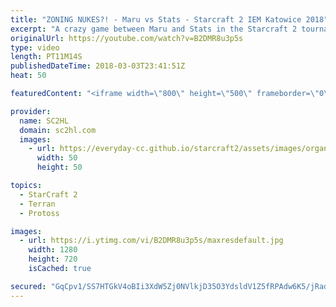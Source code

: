 ```yaml
---
title: "ZONING NUKES?! - Maru vs Stats - Starcraft 2 IEM Katowice 2018"
excerpt: "A crazy game between Maru and Stats in the Starcraft 2 tournament at IEM Katowice 2018! Nukes, Carriers, Tempest, Ghosts, this game has it all!  ► http://bit.ly/SC2HLsubscribe - SUBSCRIBE to SC2HL!    Thank you for watching our videos! Subscribe for more StarCraft 2: Legacy of the void highlights. We"
originalUrl: https://youtube.com/watch?v=B2DMR8u3p5s
type: video
length: PT11M14S
publishedDateTime: 2018-03-03T23:41:51Z
heat: 50

featuredContent: "<iframe width=\"800\" height=\"500\" frameborder=\"0\" src=\"https://www.youtube.com/embed/B2DMR8u3p5s\" allow=\"accelerometer; autoplay; encrypted-media; gyroscope; picture-in-picture\" allowfullscreen></iframe>"

provider:
  name: SC2HL
  domain: sc2hl.com
  images:
    - url: https://everyday-cc.github.io/starcraft2/assets/images/organizations/sc2hl.com-50x50.jpg
      width: 50
      height: 50

topics:
  - StarCraft 2
  - Terran
  - Protoss

images:
  - url: https://i.ytimg.com/vi/B2DMR8u3p5s/maxresdefault.jpg
    width: 1280
    height: 720
    isCached: true

secured: "GqCpv1/SS7HTGkV4oBIi3XdW5Zj0NVlkjD35O3YdsldV1Z5fRPAdw6K5/jRadNwkfWG0x4OeQP7I2q3ypUo/UFErI8s3hlOxW4YZAYyB5mJoEdHfmWMPSsW0TsfrzVQmWycUbgh4mFe+N24AQyE88t04tLTGrEdIxTRMhA4ZuBVl35yMrWOJ7rT2LgGz92gYtVWtxJdGvgIlFKUYnvW1I/yWwNqxo1jKRe7TEVLVILgnBedIm82JWoxJFQluQPEYH9NyauX5gMSGtV12JRkl56C3GiHiRoDtfK8ffeoUh0wHGvl7Cd4oXIt5WFLygMdahW9cXeIdVDw3OYHPJjshvNwpp8+6rw6TRnRQRw2NZuCdTvsK1hl0ZbXlDSsfFhJl1E0QIZacxBFokWbVzBOXnblIGTjyMdrwPjZEwvMGb5cXEyVAGNIc6i2whkbv/ZZ+;Jxdjyg5Hb6XpLDNyJZfhjA=="
---
```


